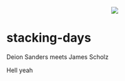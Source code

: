 <p align="center">
  <a href="https://skillicons.dev">
    <img src="https://skillicons.dev/icons?i=python,react,redis" />
  </a>
</p>

# stacking-days
Deion Sanders meets James Scholz

Hell yeah 
